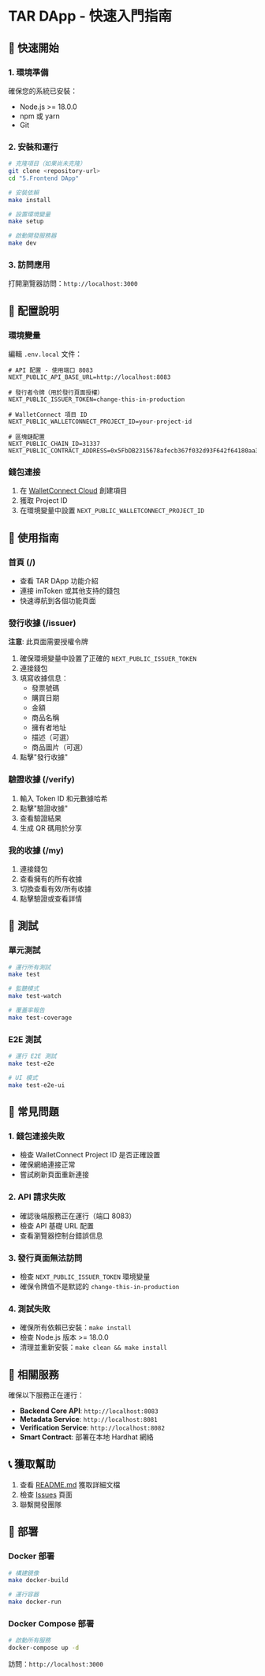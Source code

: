 # TAR DApp - 快速入門指南

## 🚀 快速開始

### 1. 環境準備

確保您的系統已安裝：

- Node.js >= 18.0.0
- npm 或 yarn
- Git

### 2. 安裝和運行

```bash
# 克隆項目（如果尚未克隆）
git clone <repository-url>
cd "5.Frontend DApp"

# 安裝依賴
make install

# 設置環境變量
make setup

# 啟動開發服務器
make dev
```

### 3. 訪問應用

打開瀏覽器訪問：`http://localhost:3000`

## 🔧 配置說明

### 環境變量

編輯 `.env.local` 文件：

```env
# API 配置 - 使用端口 8083
NEXT_PUBLIC_API_BASE_URL=http://localhost:8083

# 發行者令牌（用於發行頁面授權）
NEXT_PUBLIC_ISSUER_TOKEN=change-this-in-production

# WalletConnect 項目 ID
NEXT_PUBLIC_WALLETCONNECT_PROJECT_ID=your-project-id

# 區塊鏈配置
NEXT_PUBLIC_CHAIN_ID=31337
NEXT_PUBLIC_CONTRACT_ADDRESS=0x5FbDB2315678afecb367f032d93F642f64180aa3
```

### 錢包連接

1. 在 [WalletConnect Cloud](https://cloud.walletconnect.com/) 創建項目
2. 獲取 Project ID
3. 在環境變量中設置 `NEXT_PUBLIC_WALLETCONNECT_PROJECT_ID`

## 📱 使用指南

### 首頁 (/)

- 查看 TAR DApp 功能介紹
- 連接 imToken 或其他支持的錢包
- 快速導航到各個功能頁面

### 發行收據 (/issuer)

**注意**: 此頁面需要授權令牌

1. 確保環境變量中設置了正確的 `NEXT_PUBLIC_ISSUER_TOKEN`
2. 連接錢包
3. 填寫收據信息：
   - 發票號碼
   - 購買日期
   - 金額
   - 商品名稱
   - 擁有者地址
   - 描述（可選）
   - 商品圖片（可選）
4. 點擊"發行收據"

### 驗證收據 (/verify)

1. 輸入 Token ID 和元數據哈希
2. 點擊"驗證收據"
3. 查看驗證結果
4. 生成 QR 碼用於分享

### 我的收據 (/my)

1. 連接錢包
2. 查看擁有的所有收據
3. 切換查看有效/所有收據
4. 點擊驗證或查看詳情

## 🧪 測試

### 單元測試

```bash
# 運行所有測試
make test

# 監聽模式
make test-watch

# 覆蓋率報告
make test-coverage
```

### E2E 測試

```bash
# 運行 E2E 測試
make test-e2e

# UI 模式
make test-e2e-ui
```

## 🐛 常見問題

### 1. 錢包連接失敗

- 檢查 WalletConnect Project ID 是否正確設置
- 確保網絡連接正常
- 嘗試刷新頁面重新連接

### 2. API 請求失敗

- 確認後端服務正在運行（端口 8083）
- 檢查 API 基礎 URL 配置
- 查看瀏覽器控制台錯誤信息

### 3. 發行頁面無法訪問

- 檢查 `NEXT_PUBLIC_ISSUER_TOKEN` 環境變量
- 確保令牌值不是默認的 `change-this-in-production`

### 4. 測試失敗

- 確保所有依賴已安裝：`make install`
- 檢查 Node.js 版本 >= 18.0.0
- 清理並重新安裝：`make clean && make install`

## 🔗 相關服務

確保以下服務正在運行：

- **Backend Core API**: `http://localhost:8083`
- **Metadata Service**: `http://localhost:8081`
- **Verification Service**: `http://localhost:8082`
- **Smart Contract**: 部署在本地 Hardhat 網絡

## 📞 獲取幫助

1. 查看 [README.md](README.md) 獲取詳細文檔
2. 檢查 [Issues](../../issues) 頁面
3. 聯繫開發團隊

## 🚀 部署

### Docker 部署

```bash
# 構建鏡像
make docker-build

# 運行容器
make docker-run
```

### Docker Compose 部署

```bash
# 啟動所有服務
docker-compose up -d
```

訪問：`http://localhost:3000`










